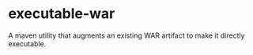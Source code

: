 executable-war
==============

A maven utility that augments an existing WAR artifact to make it directly executable.
